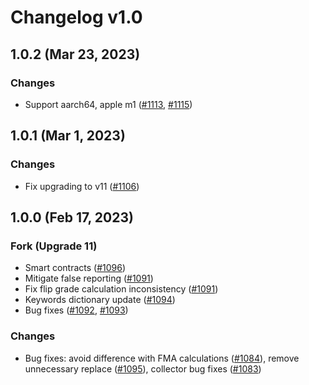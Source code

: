 # Changelog v1.0


## 1.0.2 (Mar 23, 2023)

### Changes

- Support aarch64, apple m1 ([#1113], [#1115])

[#1113]: https://github.com/idena-network/idena-go/pull/1113
[#1115]: https://github.com/idena-network/idena-go/pull/1115
## 1.0.1 (Mar 1, 2023)

### Changes

- Fix upgrading to v11 ([#1106])

[#1106]: https://github.com/idena-network/idena-go/pull/1106

## 1.0.0 (Feb 17, 2023)

### Fork (Upgrade 11)

- Smart contracts ([#1096])
- Mitigate false reporting ([#1091])
- Fix flip grade calculation inconsistency ([#1091])
- Keywords dictionary update ([#1094])
- Bug fixes ([#1092], [#1093])

### Changes

- Bug fixes: avoid difference with FMA calculations ([#1084]), remove unnecessary replace ([#1095]), collector bug
  fixes ([#1083])

[#1096]: https://github.com/idena-network/idena-go/pull/1096

[#1091]: https://github.com/idena-network/idena-go/pull/1091

[#1094]: https://github.com/idena-network/idena-go/pull/1094

[#1092]: https://github.com/idena-network/idena-go/pull/1092

[#1093]: https://github.com/idena-network/idena-go/pull/1093

[#1084]: https://github.com/idena-network/idena-go/pull/1084

[#1095]: https://github.com/idena-network/idena-go/pull/1095

[#1083]: https://github.com/idena-network/idena-go/pull/1083


